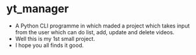 # yt_manager
- A Python CLI programme in which maded a project which takes input from the user which can do list, add, update and delete videos.
- Well this is my 1st small project.
- I hope you all finds it good.

